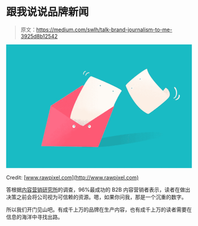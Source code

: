 # 跟我说说品牌新闻

> 原文：<https://medium.com/swlh/talk-brand-journalism-to-me-3925d8b12542>

![](img/4e1cf85dcbfc835f002150743c8d8883.png)

Credit: [www.rawpixel.com](http://www.rawpixel.com)

答根据[内容营销研究所](https://contentmarketinginstitute.com/)的调查，96%最成功的 B2B 内容营销者表示，读者在做出决策之前会将公司视为可信赖的资源。嗯，如果你问我，那是一个沉重的数字。

所以我们开门见山吧。有成千上万的品牌在生产内容，也有成千上万的读者需要在信息的海洋中寻找出路。